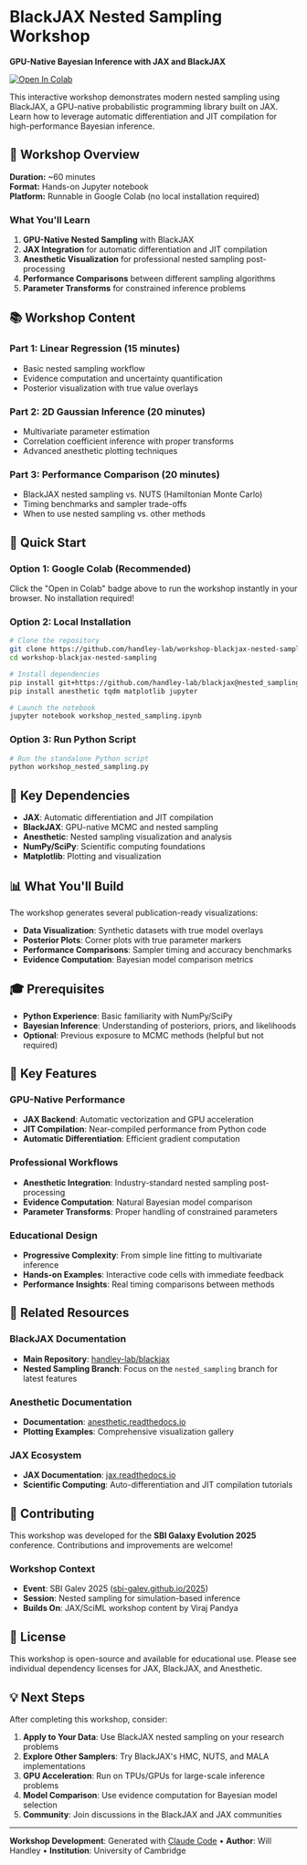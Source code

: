 # BlackJAX Nested Sampling Workshop

**GPU-Native Bayesian Inference with JAX and BlackJAX**

[![Open In Colab](https://colab.research.google.com/assets/colab-badge.svg)](https://colab.research.google.com/github/handley-lab/workshop-blackjax-nested-sampling/blob/master/workshop_nested_sampling.ipynb)

This interactive workshop demonstrates modern nested sampling using BlackJAX, a GPU-native probabilistic programming library built on JAX. Learn how to leverage automatic differentiation and JIT compilation for high-performance Bayesian inference.

## 🎯 Workshop Overview

**Duration:** ~60 minutes  
**Format:** Hands-on Jupyter notebook  
**Platform:** Runnable in Google Colab (no local installation required)

### What You'll Learn

1. **GPU-Native Nested Sampling** with BlackJAX
2. **JAX Integration** for automatic differentiation and JIT compilation  
3. **Anesthetic Visualization** for professional nested sampling post-processing
4. **Performance Comparisons** between different sampling algorithms
5. **Parameter Transforms** for constrained inference problems

## 📚 Workshop Content

### Part 1: Linear Regression (15 minutes)
- Basic nested sampling workflow
- Evidence computation and uncertainty quantification
- Posterior visualization with true value overlays

### Part 2: 2D Gaussian Inference (20 minutes)  
- Multivariate parameter estimation
- Correlation coefficient inference with proper transforms
- Advanced anesthetic plotting techniques

### Part 3: Performance Comparison (20 minutes)
- BlackJAX nested sampling vs. NUTS (Hamiltonian Monte Carlo)
- Timing benchmarks and sampler trade-offs
- When to use nested sampling vs. other methods

## 🚀 Quick Start

### Option 1: Google Colab (Recommended)
Click the "Open in Colab" badge above to run the workshop instantly in your browser. No installation required!

### Option 2: Local Installation
```bash
# Clone the repository
git clone https://github.com/handley-lab/workshop-blackjax-nested-sampling.git
cd workshop-blackjax-nested-sampling

# Install dependencies
pip install git+https://github.com/handley-lab/blackjax@nested_sampling
pip install anesthetic tqdm matplotlib jupyter

# Launch the notebook
jupyter notebook workshop_nested_sampling.ipynb
```

### Option 3: Run Python Script
```bash
# Run the standalone Python script
python workshop_nested_sampling.py
```

## 🔧 Key Dependencies

- **JAX**: Automatic differentiation and JIT compilation
- **BlackJAX**: GPU-native MCMC and nested sampling  
- **Anesthetic**: Nested sampling visualization and analysis
- **NumPy/SciPy**: Scientific computing foundations
- **Matplotlib**: Plotting and visualization

## 📊 What You'll Build

The workshop generates several publication-ready visualizations:

- **Data Visualization**: Synthetic datasets with true model overlays
- **Posterior Plots**: Corner plots with true parameter markers  
- **Performance Comparisons**: Sampler timing and accuracy benchmarks
- **Evidence Computation**: Bayesian model comparison metrics

## 🎓 Prerequisites

- **Python Experience**: Basic familiarity with NumPy/SciPy
- **Bayesian Inference**: Understanding of posteriors, priors, and likelihoods
- **Optional**: Previous exposure to MCMC methods (helpful but not required)

## 🌟 Key Features

### GPU-Native Performance
- **JAX Backend**: Automatic vectorization and GPU acceleration
- **JIT Compilation**: Near-compiled performance from Python code
- **Automatic Differentiation**: Efficient gradient computation

### Professional Workflows  
- **Anesthetic Integration**: Industry-standard nested sampling post-processing
- **Evidence Computation**: Natural Bayesian model comparison
- **Parameter Transforms**: Proper handling of constrained parameters

### Educational Design
- **Progressive Complexity**: From simple line fitting to multivariate inference
- **Hands-on Examples**: Interactive code cells with immediate feedback
- **Performance Insights**: Real timing comparisons between methods

## 🔗 Related Resources

### BlackJAX Documentation
- **Main Repository**: [handley-lab/blackjax](https://github.com/handley-lab/blackjax)
- **Nested Sampling Branch**: Focus on the `nested_sampling` branch for latest features

### Anesthetic Documentation  
- **Documentation**: [anesthetic.readthedocs.io](https://anesthetic.readthedocs.io/en/latest/plotting.html)
- **Plotting Examples**: Comprehensive visualization gallery

### JAX Ecosystem
- **JAX Documentation**: [jax.readthedocs.io](https://jax.readthedocs.io/)
- **Scientific Computing**: Auto-differentiation and JIT compilation tutorials

## 🤝 Contributing

This workshop was developed for the **SBI Galaxy Evolution 2025** conference. Contributions and improvements are welcome!

### Workshop Context
- **Event**: SBI Galev 2025 ([sbi-galev.github.io/2025](https://sbi-galev.github.io/2025/))
- **Session**: Nested sampling for simulation-based inference
- **Builds On**: JAX/SciML workshop content by Viraj Pandya

## 📄 License

This workshop is open-source and available for educational use. Please see individual dependency licenses for JAX, BlackJAX, and Anesthetic.

## 💡 Next Steps

After completing this workshop, consider:

1. **Apply to Your Data**: Use BlackJAX nested sampling on your research problems
2. **Explore Other Samplers**: Try BlackJAX's HMC, NUTS, and MALA implementations  
3. **GPU Acceleration**: Run on TPUs/GPUs for large-scale inference problems
4. **Model Comparison**: Use evidence computation for Bayesian model selection
5. **Community**: Join discussions in the BlackJAX and JAX communities

---

**Workshop Development**: Generated with [Claude Code](https://claude.ai/code) • **Author**: Will Handley • **Institution**: University of Cambridge